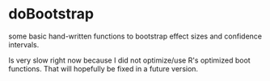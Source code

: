 doBootstrap
===========
some basic hand-written functions to bootstrap effect sizes and confidence intervals.

Is very slow right now because I did not optimize/use R's optimized boot functions. That will hopefully be fixed in a future version.
